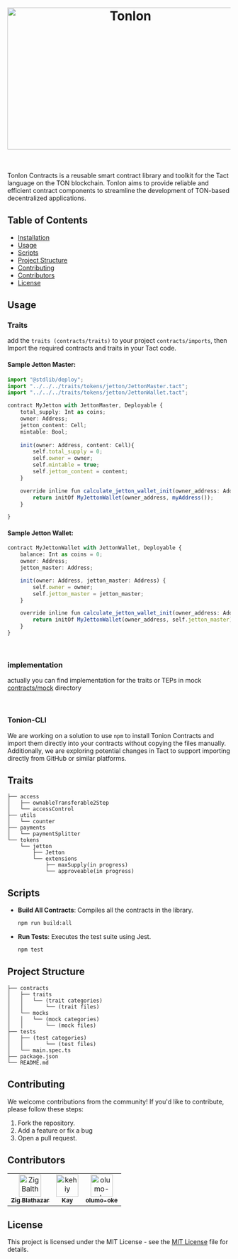 <h1 align="center">
    <img alt="TonIon" src="./assets/banner.png" width="540" height="320" />
</h1>

<br/>

TonIon Contracts is a reusable smart contract library and toolkit for the Tact language on the TON blockchain. TonIon aims to provide reliable and efficient contract components to streamline the development of TON-based decentralized applications.

## Table of Contents

-   [Installation](#installation)
-   [Usage](#usage)
-   [Scripts](#scripts)
-   [Project Structure](#project-structure)
-   [Contributing](#contributing)
-   [Contributors](#contributors)
-   [License](#license)

## Usage

### Traits
add the `traits (contracts/traits)` to your project `contracts/imports`, then
Import the required contracts and traits in your Tact code.

#### Sample Jetton Master:

```ts
import "@stdlib/deploy";
import "../../../traits/tokens/jetton/JettonMaster.tact";
import "../../../traits/tokens/jetton/JettonWallet.tact";

contract MyJetton with JettonMaster, Deployable {
    total_supply: Int as coins;
    owner: Address;
    jetton_content: Cell;
    mintable: Bool;
    
    init(owner: Address, content: Cell){
        self.total_supply = 0;
        self.owner = owner;
        self.mintable = true;
        self.jetton_content = content;
    }

    override inline fun calculate_jetton_wallet_init(owner_address: Address): StateInit {
        return initOf MyJettonWallet(owner_address, myAddress());
    }

}
```

#### Sample Jetton Wallet:
```ts
contract MyJettonWallet with JettonWallet, Deployable {
    balance: Int as coins = 0;
    owner: Address;
    jetton_master: Address;

    init(owner: Address, jetton_master: Address) {
        self.owner = owner;
        self.jetton_master = jetton_master;
    }

    override inline fun calculate_jetton_wallet_init(owner_address: Address): StateInit {
        return initOf MyJettonWallet(owner_address, self.jetton_master);
    }
}
```
<br>

### implementation
actually you can find implementation for the traits or TEPs in mock [contracts/mock](./contracts/mocks/) directory

<br>

### Tonion-CLI

We are working on a solution to use `npm` to install Tonion Contracts and import them directly into your contracts without copying the files manually.
Additionally, we are exploring potential changes in Tact to support importing directly from GitHub or similar platforms.

## Traits

```plaintext
├── access
│   ├── ownableTransferable2Step
│   └── accessControl
├── utils
│   └── counter
├── payments
│   └── paymentSplitter
└── tokens
    └── jetton
        ├── Jetton
        └── extensions
            ├── maxSupply(in progress)
            └── approveable(in progress)
```

## Scripts

-   **Build All Contracts**: Compiles all the contracts in the library.

    ```sh
    npm run build:all
    ```

-   **Run Tests**: Executes the test suite using Jest.
    ```sh
    npm test
    ```

## Project Structure

```plaintext
├── contracts
│   ├── traits
│   │   └── (trait categories)
│   │       └── (trait files)
│   └── mocks
│   │   └── (mock categories)
│   │       └── (mock files)
├── tests
│   ├── (test categories)
│   │       └── (test files)
│   └── main.spec.ts
├── package.json
└── README.md
```

## Contributing

We welcome contributions from the community! If you'd like to contribute, please follow these steps:

1. Fork the repository.
2. Add a feature or fix a bug
3. Open a pull request.

## Contributors

<!-- readme: contributors -start -->
<table>
	<tbody>
		<tr>
            <td align="center">
                <a href="https://github.com/ZigBalthazar">
                    <img src="https://avatars.githubusercontent.com/u/42387185?v=4" width="50;" alt="ZigBalthazar"/>
                    <br />
                    <sub><b>Zig Blathazar</b></sub>
                </a>
            </td>
            <td align="center">
                <a href="https://github.com/kehiy">
                    <img src="https://avatars.githubusercontent.com/u/89645414?v=4" width="50;" alt="kehiy"/>
                    <br />
                    <sub><b>Kay</b></sub>
                </a>
            </td>
            <td align="center">
                <a href="https://github.com/olumo-oke">
                    <img src="https://avatars.githubusercontent.com/u/173970179?v=4" width="50;" alt="olumo-oke"/>
                    <br />
                    <sub><b>olumo-oke</b></sub>
                </a>
            </td>
		</tr>
	<tbody>
</table>
<!-- readme: contributors -end -->

## License

This project is licensed under the MIT License - see the [MIT License](LICENSE) file for details.
